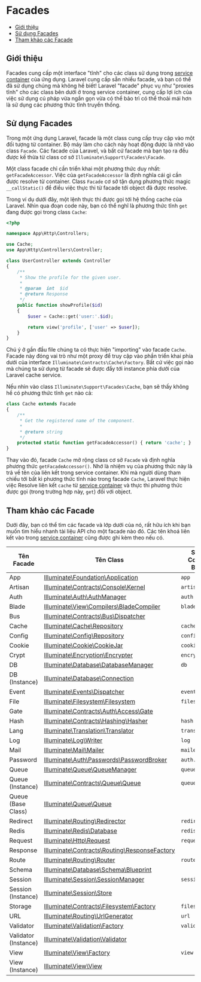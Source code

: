 # Facades

- [Giới thiệu](#introduction)
- [Sử dụng Facades](#using-facades)
- [Tham khảo các Facade](#facade-class-reference)

<a name="introduction"></a>
## Giới thiệu

Facades cung cấp một interface "tĩnh" cho các class sử dụng trong [service container](/docs/{{version}}/container) của ứng dụng. Laravel cung cấp sẵn nhiều facade, và bạn có thể đã sử dụng chúng mà không hề biết! Laravel "facade" phục vụ như "proxies tĩnh" cho các class bên dưới ở trong service container, cung cấp lợi ích của việc sử dụng cú pháp vừa ngắn gọn vừa có thể bảo trì có thể thoải mái hơn là sử dụng các phương thức tĩnh truyền thống.

<a name="using-facades"></a>
## Sử dụng Facades

Trong một ứng dụng Laravel, facade là một class cung cấp truy cập vào một đối tượng từ container. Bộ máy làm cho cách này hoạt động được là nhờ vào class `Facade`. Các facade của Laravel, và bất cứ facade mà bạn tạo ra đều được kế thừa từ class cơ sở `Illuminate\Support\Facades\Facade`.

Một class facade chỉ cần triển khai một phương thức duy nhất: `getFacadeAccessor`. Việc của `getFacadeAccessor` là định nghĩa cái gì cần được resolve từ container. Class `Facade` cơ sở tận dụng phương thức magic `__callStatic()` để điều việc thực thi từ facade tới object đã được resolve.

Trong ví dụ dưới đây, một lệnh thực thi được gọi tới hệ thống cache của Laravel. Nhìn qua đoạn code này, bạn có thể nghĩ là phương thức tĩnh `get` đang được gọi trong class `Cache`:
```php
<?php

namespace App\Http\Controllers;

use Cache;
use App\Http\Controllers\Controller;

class UserController extends Controller
{
    /**
     * Show the profile for the given user.
     *
     * @param  int  $id
     * @return Response
     */
    public function showProfile($id)
    {
        $user = Cache::get('user:'.$id);

        return view('profile', ['user' => $user]);
    }
}
```
Chú ý ở gần đầu file chúng ta có thực hiện "importing" vào facade `Cache`. Facade này đóng vai trò như một proxy để truy cập vào phần triển khai phía dưới của interface `Illuminate\Contracts\Cache\Factory`. Bất cứ việc gọi nào mà chúng ta sử dụng từ facade sẽ được đẩy tới instance phía dưới của Laravel cache service.

Nếu nhìn vào class `Illuminate\Support\Facades\Cache`, bạn sẽ thấy không hề có phương thức tĩnh `get` nào cả:
```php
class Cache extends Facade
{
    /**
     * Get the registered name of the component.
     *
     * @return string
     */
    protected static function getFacadeAccessor() { return 'cache'; }
}
```
Thay vào đó, facade `Cache` mở rộng class cơ sở `Facade` và định nghĩa phương thức `getFacadeAccessor()`. Nhớ là nhiệm vụ của phương thức này là trả về tên của liên kết trong service container. Khi mà người dùng tham chiếu tới bất kì phương thức tĩnh nào trong facade `Cache`, Laravel thực hiện việc Resolve liên kết `cache` từ [service container](/docs/{{version}}/container) và thực thi phương thức được gọi (trong trường hợp này, `get`) đối với object.

<a name="facade-class-reference"></a>
## Tham khảo các Facade

Dưới đây, bạn có thể tìm các facade và lớp dưới của nó, rất hữu ích khi bạn muốn tìm hiểu nhanh tài liệu API cho một facade nào đó. Các tên khoá liên kết vào trong [service container](/docs/{{version}}/container) cũng được ghi kèm theo nếu có.

Tên Facade  |  Tên Class  |  Service Container Binding
------------- | ------------- | -------------
App  |  [Illuminate\Foundation\Application](http://laravel.com/api/{{version}}/Illuminate/Foundation/Application.html)  | `app`
Artisan  |  [Illuminate\Contracts\Console\Kernel](http://laravel.com/api/{{version}}/Illuminate/Contracts/Console/Kernel.html)  |  `artisan`
Auth  |  [Illuminate\Auth\AuthManager](http://laravel.com/api/{{version}}/Illuminate/Auth/AuthManager.html)  |  `auth`
Blade  |  [Illuminate\View\Compilers\BladeCompiler](http://laravel.com/api/{{version}}/Illuminate/View/Compilers/BladeCompiler.html)  |  `blade.compiler`
Bus  |  [Illuminate\Contracts\Bus\Dispatcher](http://laravel.com/api/{{version}}/Illuminate/Contracts/Bus/Dispatcher.html)  |
Cache  |  [Illuminate\Cache\Repository](http://laravel.com/api/{{version}}/Illuminate/Cache/Repository.html)  |  `cache`
Config  |  [Illuminate\Config\Repository](http://laravel.com/api/{{version}}/Illuminate/Config/Repository.html)  |  `config`
Cookie  |  [Illuminate\Cookie\CookieJar](http://laravel.com/api/{{version}}/Illuminate/Cookie/CookieJar.html)  |  `cookie`
Crypt  |  [Illuminate\Encryption\Encrypter](http://laravel.com/api/{{version}}/Illuminate/Encryption/Encrypter.html)  |  `encrypter`
DB  |  [Illuminate\Database\DatabaseManager](http://laravel.com/api/{{version}}/Illuminate/Database/DatabaseManager.html)  |  `db`
DB (Instance)  |  [Illuminate\Database\Connection](http://laravel.com/api/{{version}}/Illuminate/Database/Connection.html)  |
Event  |  [Illuminate\Events\Dispatcher](http://laravel.com/api/{{version}}/Illuminate/Events/Dispatcher.html)  |  `events`
File  |  [Illuminate\Filesystem\Filesystem](http://laravel.com/api/{{version}}/Illuminate/Filesystem/Filesystem.html)  |  `files`
Gate  |  [Illuminate\Contracts\Auth\Access\Gate](http://laravel.com/api/5.1/Illuminate/Contracts/Auth/Access/Gate.html)  |
Hash  |  [Illuminate\Contracts\Hashing\Hasher](http://laravel.com/api/{{version}}/Illuminate/Contracts/Hashing/Hasher.html)  |  `hash`
Lang  |  [Illuminate\Translation\Translator](http://laravel.com/api/{{version}}/Illuminate/Translation/Translator.html)  |  `translator`
Log  |  [Illuminate\Log\Writer](http://laravel.com/api/{{version}}/Illuminate/Log/Writer.html)  |  `log`
Mail  |  [Illuminate\Mail\Mailer](http://laravel.com/api/{{version}}/Illuminate/Mail/Mailer.html)  |  `mailer`
Password  |  [Illuminate\Auth\Passwords\PasswordBroker](http://laravel.com/api/{{version}}/Illuminate/Auth/Passwords/PasswordBroker.html)  |  `auth.password`
Queue  |  [Illuminate\Queue\QueueManager](http://laravel.com/api/{{version}}/Illuminate/Queue/QueueManager.html)  |  `queue`
Queue (Instance)  |  [Illuminate\Contracts\Queue\Queue](http://laravel.com/api/{{version}}/Illuminate/Contracts/Queue/Queue.html)  |  `queue`
Queue (Base Class) |  [Illuminate\Queue\Queue](http://laravel.com/api/{{version}}/Illuminate/Queue/Queue.html)  |
Redirect  |  [Illuminate\Routing\Redirector](http://laravel.com/api/{{version}}/Illuminate/Routing/Redirector.html)  |  `redirect`
Redis  |  [Illuminate\Redis\Database](http://laravel.com/api/{{version}}/Illuminate/Redis/Database.html)  |  `redis`
Request  |  [Illuminate\Http\Request](http://laravel.com/api/{{version}}/Illuminate/Http/Request.html)  |  `request`
Response  |  [Illuminate\Contracts\Routing\ResponseFactory](http://laravel.com/api/{{version}}/Illuminate/Contracts/Routing/ResponseFactory.html)  |
Route  |  [Illuminate\Routing\Router](http://laravel.com/api/{{version}}/Illuminate/Routing/Router.html)  |  `router`
Schema  |  [Illuminate\Database\Schema\Blueprint](http://laravel.com/api/{{version}}/Illuminate/Database/Schema/Blueprint.html)  |
Session  |  [Illuminate\Session\SessionManager](http://laravel.com/api/{{version}}/Illuminate/Session/SessionManager.html)  |  `session`
Session (Instance)  |  [Illuminate\Session\Store](http://laravel.com/api/{{version}}/Illuminate/Session/Store.html)  |
Storage  |  [Illuminate\Contracts\Filesystem\Factory](http://laravel.com/api/{{version}}/Illuminate/Contracts/Filesystem/Factory.html)  |  `filesystem`
URL  |  [Illuminate\Routing\UrlGenerator](http://laravel.com/api/{{version}}/Illuminate/Routing/UrlGenerator.html)  |  `url`
Validator  |  [Illuminate\Validation\Factory](http://laravel.com/api/{{version}}/Illuminate/Validation/Factory.html)  |  `validator`
Validator (Instance)  |  [Illuminate\Validation\Validator](http://laravel.com/api/{{version}}/Illuminate/Validation/Validator.html) |
View  |  [Illuminate\View\Factory](http://laravel.com/api/{{version}}/Illuminate/View/Factory.html)  |  `view`
View (Instance)  |  [Illuminate\View\View](http://laravel.com/api/{{version}}/Illuminate/View/View.html)  |
